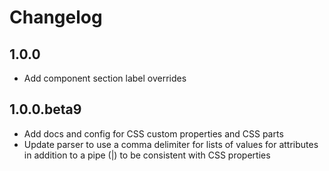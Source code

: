 # Changelog 

## 1.0.0

- Add component section label overrides

## 1.0.0.beta9

- Add docs and config for CSS custom properties and CSS parts
- Update parser to use a comma delimiter for lists of values for attributes in addition to a pipe (|) to be consistent with CSS properties
